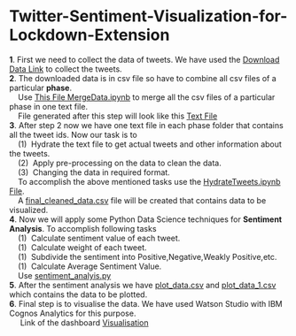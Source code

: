 # Twitter-Sentiment-Visualization-for-Lockdown-Extension
**1**. First we need to collect the data of tweets. We have used the [Download Data Link](https://ieee-dataport.org/open-access/coronavirus-covid-19-tweets-dataset) to collect the tweets.</br>
**2**. The downloaded data is in csv file so have to combine all csv files of a particular **phase**.</br>
        &nbsp;&nbsp;&nbsp;&nbsp;Use [This File MergeData.ipynb](MergeData.ipynb) to merge all the csv files of a particular phase in one text file.</br>
        &nbsp;&nbsp;&nbsp;&nbsp;File generated after this step will look like this [Text File](final-phase4.txt)</br>
**3**. After step 2 now we have one text file in each phase folder that contains all the tweet ids. Now our task is to</br>
        &nbsp;&nbsp;&nbsp;&nbsp;(1)&nbsp; Hydrate the text file to get actual tweets and other information about the tweets.</br>
        &nbsp;&nbsp;&nbsp;&nbsp;(2)&nbsp; Apply pre-processing on the data to clean the data.</br>
        &nbsp;&nbsp;&nbsp;&nbsp;(3)&nbsp; Changing the data in required format.</br>
        &nbsp;&nbsp;&nbsp;&nbsp;To accomplish the above mentioned tasks use the [HydrateTweets.ipynb File](HydrateTweets.ipynb).</br>
        &nbsp;&nbsp;&nbsp;&nbsp;A [final_cleaned_data.csv](final_cleaned_data.csv) file will be created that contains data to be visualized.</br>
**4**. Now we will apply some Python Data Science techniques for **Sentiment Analysis**. To accomplish following tasks</br>
        &nbsp;&nbsp;&nbsp;&nbsp;(1)&nbsp; Calculate sentiment value of each tweet.</br>
        &nbsp;&nbsp;&nbsp;&nbsp;(1)&nbsp; Calculate weight of each tweet.</br>
        &nbsp;&nbsp;&nbsp;&nbsp;(1)&nbsp; Subdivide the sentiment into Positive,Negative,Weakly Positive,etc.</br>
        &nbsp;&nbsp;&nbsp;&nbsp;(1)&nbsp; Calculate Average Sentiment Value.</br>
        &nbsp;&nbsp;&nbsp;&nbsp;Use [sentiment_analyis.py](sentiment_analysis.py)</br>
**5**. After the sentiment analysis we have [plot_data.csv](plot_data.csv) and [plot_data_1.csv](plot_data_1.csv) which contains the data to be plotted.</br>
**6**. Final step is to visualise the data. We have used Watson Studio with IBM Cognos Analytics for this purpose. </br>
        &nbsp;&nbsp;&nbsp;&nbsp; Link of the dashboard [Visualisation](https://dataplatform.cloud.ibm.com/dashboards/1eae785d-7db1-4a2f-b6b2-b42ac2cce86a/view/7915f71f38b7349171e9e6e4079f2a527b347709b3bb8106d6807b490d637297a96017c0c82d1e5dde120d36fbe8135cce)
